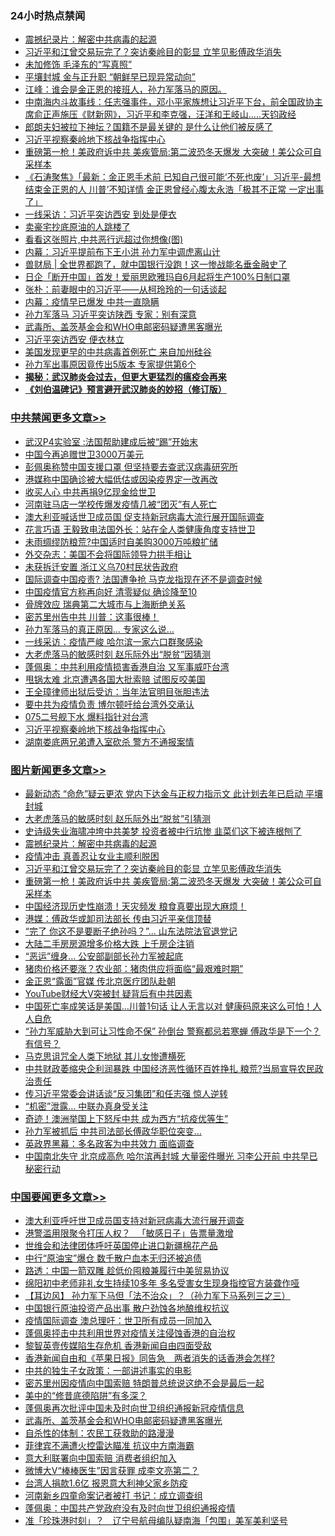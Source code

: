 <div class="catlist">
<h3>24小时热点禁闻</h3>
<ul>
<li><a href="https://github.com/fqnews/bnews/blob/master/comments/20200423/1310987.md">震撼纪录片：解密中共病毒的起源</a></li>
<li><a href="https://github.com/fqnews/bnews/blob/master/topimagenews/20200422/1317402.md">习近平和江曾交易玩完了？突访秦岭目的彰显 立竿见影傅政华消失</a></li>
<li><a href="https://github.com/fqnews/bnews/blob/master/cnnews/20200423/1317588.md">未加修饰 毛泽东的“写真照”</a></li>
<li><a href="https://github.com/fqnews/bnews/blob/master/cnnews/20200423/1317770.md">平壤封城 金与正升职 “朝鲜早已现异常动向”</a></li>
<li><a href="https://github.com/fqnews/bnews/blob/master/cbnews/20200422/1317415.md">江峰：谁会是金正恩的接班人，孙力军落马的原因。</a></li>
<li><a href="https://github.com/fqnews/bnews/blob/master/cbnews/20200423/1317759.md">中南海内斗故事线：任志强事件，邓小平家族想让习近平下台，前全国政协主席俞正声施压《财新网》，习近平和李克强，汪洋和王岐山.....天钧政经</a></li>
<li><a href="https://github.com/fqnews/bnews/blob/master/yule/20200423/1317647.md">郎朗夫妇被拉下神坛？国籍不是最关键的 是什么让他们被反感了</a></li>
<li><a href="https://github.com/fqnews/bnews/blob/master/cbnews/20200423/1317794.md">习近平视察秦岭地下核战争指挥中心</a></li>
<li><a href="https://github.com/fqnews/bnews/blob/master/topimagenews/20200422/1317371.md">重磅第一枪！美政府诉中共 美疾管局:第二波恐冬天爆发 大突破！美公众可自采样本</a></li>
<li><a href="https://github.com/fqnews/bnews/blob/master/bannedvideo/20200423/1317483.md">《石涛聚焦》「最新：金正恩手术前 已知自己很可能‘不死也废’」习近平-最想结束金正恩的人 川普’不知详情 金正恩曾经心腹太永浩「极其不正常 一定出事了」 </a></li>
<li><a href="https://github.com/fqnews/bnews/blob/master/cbnews/20200423/1317575.md">一线采访：习近平突访西安 到处是便衣</a></li>
<li><a href="https://github.com/fqnews/bnews/blob/master/finance/20200423/1317776.md">卖豪宅抄底原油的人跳楼了</a></li>
<li><a href="https://github.com/fqnews/bnews/blob/master/ccpdope/20200423/1317869.md">看看这张照片,中共恶行远超过你想像(图)</a></li>
<li><a href="https://github.com/fqnews/bnews/blob/master/comments/20200423/1317665.md">内幕：习近平提前布下王小洪 孙力军中调虎离山计</a></li>
<li><a href="https://github.com/fqnews/bnews/blob/master/baitai/20200423/1317621.md">兽财局 &#124; 全世界都跑了，就中国银行没跑！这一惨战能名垂金融史了</a></li>
<li><a href="https://github.com/fqnews/bnews/blob/master/cnnews/20200423/1317532.md">日企「断开中国」首发！爱丽思欧雅玛自6月起将生产100%日制口罩</a></li>
<li><a href="https://github.com/fqnews/bnews/blob/master/baitai/20200423/1317880.md">张朴&#65306;前妻眼中的习近平&#8212;&#8212;从柯玲玲的一句话谈起</a></li>
<li><a href="https://github.com/fqnews/bnews/blob/master/cbnews/20200423/1317820.md">内幕：疫情早已爆发 中共一直隐瞒</a></li>
<li><a href="https://github.com/fqnews/bnews/blob/master/cbnews/20200423/1317671.md">孙力军落马 习近平突访陕西 专家：别有深意</a></li>
<li><a href="https://github.com/fqnews/bnews/blob/master/headline/20200423/1317544.md">武毒所、盖茨基金会和WHO电邮密码疑遭黑客曝光</a></li>
<li><a href="https://github.com/fqnews/bnews/blob/master/cbnews/20200423/1317658.md">习近平突访西安 便衣林立</a></li>
<li><a href="https://github.com/fqnews/bnews/blob/master/comments/20200423/1317550.md">美国发现更早的中共病毒首例死亡 来自加州硅谷</a></li>
<li><a href="https://github.com/fqnews/bnews/blob/master/comments/20200423/1317892.md">孙力军出事原因竟传出5版本 专家提供第6个</a></li>
<li><b><a href="https://github.com/fqnews/bnews/blob/master/comments/20200211/1275071.md" target="_blank">揭秘：武汉肺炎会过去，但更大更猛烈的瘟疫会再来</a></b></li>
<li><b><a href="https://github.com/fqnews/bnews/blob/master/comments/20200207/1272816.md" target="_blank">《刘伯温碑记》预言避开武汉肺炎的妙招（修订版）</a></b></li>
</ul>
</div>

<div class="catlist">
<h3><a href="https://github.com/fqnews/bnews/blob/master/cbnews/" target="_blank">中共禁闻</a><span><a href="https://github.com/fqnews/bnews/blob/master/cbnews/" target="_blank" rel="nofollow">更多文章>></a></span></h3>
<ul>
<li><a href="https://github.com/fqnews/bnews/blob/master/cbnews/20200423/1318010.md" target="_blank">武汉P4实验室 :法国帮助建成后被“踢”开始末</a></li>
<li><a href="https://github.com/fqnews/bnews/blob/master/cbnews/20200423/1318009.md" target="_blank">中国今再追赠世卫3000万美元</a></li>
<li><a href="https://github.com/fqnews/bnews/blob/master/cbnews/20200423/1317995.md" target="_blank">彭佩奥称赞中国支援口罩 但坚持要去查武汉病毒研究所</a></li>
<li><a href="https://github.com/fqnews/bnews/blob/master/cbnews/20200423/1317994.md" target="_blank">港媒称中国确诊被大幅低估或因染疫界定一改再改</a></li>
<li><a href="https://github.com/fqnews/bnews/blob/master/cbnews/20200423/1317987.md" target="_blank">收买人心 中共再捐9亿现金给世卫</a></li>
<li><a href="https://github.com/fqnews/bnews/blob/master/cbnews/20200423/1317986.md" target="_blank">河南驻马店一学校传爆发疫情几被“团灭”有人死亡</a></li>
<li><a href="https://github.com/fqnews/bnews/blob/master/cbnews/20200423/1317985.md" target="_blank">澳大利亚喊话世卫成员国 促支持新冠病毒大流行展开国际调查</a></li>
<li><a href="https://github.com/fqnews/bnews/blob/master/cbnews/20200423/1317983.md" target="_blank">花言巧语 王毅致电法国外长：站在全人类健康角度支持世卫</a></li>
<li><a href="https://github.com/fqnews/bnews/blob/master/cbnews/20200423/1317975.md" target="_blank">未雨绸缪防粮荒?中国适时自美购3000万吨粮扩储</a></li>
<li><a href="https://github.com/fqnews/bnews/blob/master/cbnews/20200423/1317968.md" target="_blank">外交杂志：美国不会将国际领导力拱手相让</a></li>
<li><a href="https://github.com/fqnews/bnews/blob/master/cbnews/20200423/1317967.md" target="_blank">未获拆迁安置 浙江义乌70村民状告政府</a></li>
<li><a href="https://github.com/fqnews/bnews/blob/master/cbnews/20200423/1317966.md" target="_blank">国际调查中国疫责? 法国遭争抢 马克龙指现在还不是调查时候</a></li>
<li><a href="https://github.com/fqnews/bnews/blob/master/cbnews/20200423/1317959.md" target="_blank">中国疫情官方称再向好 清零疑似 确诊降至10</a></li>
<li><a href="https://github.com/fqnews/bnews/blob/master/cbnews/20200423/1317950.md" target="_blank">骨牌效应 瑞典第二大城市与上海断绝关系</a></li>
<li><a href="https://github.com/fqnews/bnews/blob/master/cbnews/20200423/1317949.md" target="_blank">密苏里州告中共 川普：这事很棒！</a></li>
<li><a href="https://github.com/fqnews/bnews/blob/master/cbnews/20200423/1317946.md" target="_blank">孙力军落马的真正原因… 专家这么说…</a></li>
<li><a href="https://github.com/fqnews/bnews/blob/master/cbnews/20200423/1317937.md" target="_blank">一线采访：疫情严峻 哈尔滨一家六口群聚感染</a></li>
<li><a href="https://github.com/fqnews/bnews/blob/master/cbnews/20200423/1317917.md" target="_blank">大老虎落马的敏感时刻 赵乐际外出“脱贫”因猜测</a></li>
<li><a href="https://github.com/fqnews/bnews/blob/master/cbnews/20200423/1317911.md" target="_blank">蓬佩奥：中共利用疫情损害香港自治 又军事威吓台湾</a></li>
<li><a href="https://github.com/fqnews/bnews/blob/master/cbnews/20200423/1317899.md" target="_blank">甩锅太难 北京遭遇各国大批索赔 试图反咬美国</a></li>
<li><a href="https://github.com/fqnews/bnews/blob/master/cbnews/20200423/1317898.md" target="_blank">王全璋律师出狱后受访：当年法官明目张胆违法</a></li>
<li><a href="https://github.com/fqnews/bnews/blob/master/cbnews/20200423/1317886.md" target="_blank">要中共为疫情负责 博尔顿吁给台湾外交承认</a></li>
<li><a href="https://github.com/fqnews/bnews/blob/master/cbnews/20200423/1317875.md" target="_blank">075二号舰下水 爆料指针对台湾</a></li>
<li><a href="https://github.com/fqnews/bnews/blob/master/cbnews/20200423/1317794.md" target="_blank">习近平视察秦岭地下核战争指挥中心</a></li>
<li><a href="https://github.com/fqnews/bnews/blob/master/cbnews/20200423/1317862.md" target="_blank">湖南娄底两兄弟遭入室砍杀 警方不通报案情</a></li>

</ul>
</div>
<div class="catlist">
<h3><a href="https://github.com/fqnews/bnews/blob/master/topimagenews/" target="_blank">图片新闻</a><span><a href="https://github.com/fqnews/bnews/blob/master/topimagenews/" target="_blank" rel="nofollow">更多文章>></a></span></h3>
<ul>
<li><a href="https://github.com/fqnews/bnews/blob/master/topimagenews/20200423/1318017.md" target="_blank">最新动态 “命危”疑云更浓 党内下达金与正权力指示文 此计划去年已启动 平壤封城</a></li>
<li><a href="https://github.com/fqnews/bnews/blob/master/topimagenews/20200423/1317960.md" target="_blank">大老虎落马的敏感时刻 赵乐际外出“脱贫”引猜测</a></li>
<li><a href="https://github.com/fqnews/bnews/blob/master/topimagenews/20200423/1317933.md" target="_blank">史诗级失业海啸冲垮中共美梦 投资者被中行坑惨 韭菜们这下被连根刨了</a></li>
<li><a href="https://github.com/fqnews/bnews/blob/master/comments/20200423/1310987.md" target="_blank">震撼纪录片：解密中共病毒的起源</a></li>
<li><a href="https://github.com/fqnews/bnews/blob/master/comments/20200422/1317445.md" target="_blank">疫情冲击 真善忍让女业主顺利脱困</a></li>
<li><a href="https://github.com/fqnews/bnews/blob/master/topimagenews/20200422/1317402.md" target="_blank">习近平和江曾交易玩完了？突访秦岭目的彰显 立竿见影傅政华消失</a></li>
<li><a href="https://github.com/fqnews/bnews/blob/master/topimagenews/20200422/1317371.md" target="_blank">重磅第一枪！美政府诉中共 美疾管局:第二波恐冬天爆发 大突破！美公众可自采样本</a></li>
<li><a href="https://github.com/fqnews/bnews/blob/master/topimagenews/20200422/1317262.md" target="_blank">中国经济现历史性崩溃！天灾频发 粮食真要出现大麻烦！</a></li>
<li><a href="https://github.com/fqnews/bnews/blob/master/topimagenews/20200422/1317242.md" target="_blank">港媒：傅政华或卸司法部长 传由习近平亲信顶替</a></li>
<li><a href="https://github.com/fqnews/bnews/blob/master/topimagenews/20200422/1317203.md" target="_blank">“完了 你这不是要断子绝孙吗？”… 山东法院法官退党记</a></li>
<li><a href="https://github.com/fqnews/bnews/blob/master/topimagenews/20200422/1317199.md" target="_blank">大陆二手房房源增多价格大跌 上千房企注销</a></li>
<li><a href="https://github.com/fqnews/bnews/blob/master/topimagenews/20200422/1317198.md" target="_blank">“恶运”缠身… 公安部副部长孙力军被起底</a></li>
<li><a href="https://github.com/fqnews/bnews/blob/master/topimagenews/20200422/1317087.md" target="_blank">猪肉价格还要涨？农业部：猪肉供应将面临“最艰难时期”</a></li>
<li><a href="https://github.com/fqnews/bnews/blob/master/topimagenews/20200422/1317086.md" target="_blank">金正恩“露面”官媒 传北京医疗团队赴朝</a></li>
<li><a href="https://github.com/fqnews/bnews/blob/master/topimagenews/20200422/1317085.md" target="_blank">YouTube财经大V突被封 疑背后有中共因素</a></li>
<li><a href="https://github.com/fqnews/bnews/blob/master/topimagenews/20200421/1316813.md" target="_blank">中国死亡率成笑话是美国&#8230;川普1句话 让人无言以对 健康码原来这么可怕！人人自危</a></li>
<li><a href="https://github.com/fqnews/bnews/blob/master/topimagenews/20200421/1316694.md" target="_blank">“孙力军威胁大到可让习性命不保” 孙倒台 警察都忌若寒蝉 傅政华是下一个？有信号？</a></li>
<li><a href="https://github.com/fqnews/bnews/blob/master/topimagenews/20200421/1316657.md" target="_blank">马克思诅咒全人类下地狱 其儿女惨遭横死</a></li>
<li><a href="https://github.com/fqnews/bnews/blob/master/topimagenews/20200421/1316640.md" target="_blank">中共财政萎缩央企利润暴跌 中国经济恶性循环百姓挣扎 粮荒?当局宣导农民政治责任</a></li>
<li><a href="https://github.com/fqnews/bnews/blob/master/topimagenews/20200421/1316625.md" target="_blank">传习近平常委会讲话谈“反习集团”和任志强 惊人逆转</a></li>
<li><a href="https://github.com/fqnews/bnews/blob/master/topimagenews/20200421/1316586.md" target="_blank">“机密”泄露… 中联办真身受关注</a></li>
<li><a href="https://github.com/fqnews/bnews/blob/master/topimagenews/20200421/1316446.md" target="_blank">奇迹！澳洲举国上下怒斥中共 成为西方“抗疫优等生”</a></li>
<li><a href="https://github.com/fqnews/bnews/blob/master/topimagenews/20200421/1316398.md" target="_blank">孙力军被抓后 中共司法部长傅政华职位突变&#8230;</a></li>
<li><a href="https://github.com/fqnews/bnews/blob/master/topimagenews/20200421/1316397.md" target="_blank">英政界黑幕：多名政客为中共效力 面临调查</a></li>
<li><a href="https://github.com/fqnews/bnews/blob/master/topimagenews/20200420/1316099.md" target="_blank">中国南北失守 北京成高危 哈尔滨再封城 大量密件曝光 习李公开前 中共早已秘密行动</a></li>

</ul>
</div>
<div class="catlist">
<h3><a href="https://github.com/fqnews/bnews/blob/master/headline/" target="_blank">中国要闻</a><span><a href="https://github.com/fqnews/bnews/blob/master/headline/" target="_blank" rel="nofollow">更多文章>></a></span></h3>
<ul>
<li><a href="https://github.com/fqnews/bnews/blob/master/headline/20200423/1318030.md" target="_blank">澳大利亚呼吁世卫成员国支持对新冠病毒大流行展开调查</a></li>
<li><a href="https://github.com/fqnews/bnews/blob/master/headline/20200423/1318028.md" target="_blank">港警滥用限聚令打压人权？  　「敏感日子」告票量激增</a></li>
<li><a href="https://github.com/fqnews/bnews/blob/master/headline/20200423/1318023.md" target="_blank">世维会和法律团体呼吁英国停止进口新疆棉花产品</a></li>
<li><a href="https://github.com/fqnews/bnews/blob/master/headline/20200423/1318022.md" target="_blank">中行“原油宝”爆仓   数千散户血本无归还被追债</a></li>
<li><a href="https://github.com/fqnews/bnews/blob/master/headline/20200423/1318021.md" target="_blank">路透：中国一箭双雕      趁低价囤粮兼履行中美贸易协议</a></li>
<li><a href="https://github.com/fqnews/bnews/blob/master/headline/20200423/1318020.md" target="_blank">绵阳初中老师非礼女生持续10多年    多名受害女生现身指控官方装聋作哑</a></li>
<li><a href="https://github.com/fqnews/bnews/blob/master/headline/20200423/1318019.md" target="_blank">【耳边风】  孙力军下马但「法不治众」？（孙力军下马系列三之三）</a></li>
<li><a href="https://github.com/fqnews/bnews/blob/master/headline/20200423/1318002.md" target="_blank">中国银行原油投资产品出事      散户劲蚀各地酿维权抗议</a></li>
<li><a href="https://github.com/fqnews/bnews/blob/master/headline/20200423/1318001.md" target="_blank">疫情国际调查    澳总理吁：世卫所有成员一同加入</a></li>
<li><a href="https://github.com/fqnews/bnews/blob/master/headline/20200423/1318000.md" target="_blank">蓬佩奥抨击中共利用世界对疫情关注侵蚀香港的自治权</a></li>
<li><a href="https://github.com/fqnews/bnews/blob/master/headline/20200423/1317989.md" target="_blank">黎智英壹传媒陷生存危机     香港新闻自由四面受敌</a></li>
<li><a href="https://github.com/fqnews/bnews/blob/master/headline/20200423/1317920.md" target="_blank">香港新闻自由和《苹果日报》同告急　两者消失的话香港会怎样?</a></li>
<li><a href="https://github.com/fqnews/bnews/blob/master/headline/20200423/1317761.md" target="_blank">中共的独生子女政策：一部讲述事实的电影</a></li>
<li><a href="https://github.com/fqnews/bnews/blob/master/headline/20200423/1317689.md" target="_blank">密苏里州因疫情向中国索赔 特朗普总统说这绝不会是最后一起</a></li>
<li><a href="https://github.com/fqnews/bnews/blob/master/headline/20200423/1317668.md" target="_blank">美中的“修昔底德陷阱”有多深？</a></li>
<li><a href="https://github.com/fqnews/bnews/blob/master/headline/20200423/1317580.md" target="_blank">蓬佩奥再次批评中国未及时向世卫组织通报新冠疫情信息</a></li>
<li><a href="https://github.com/fqnews/bnews/blob/master/headline/20200423/1317544.md" target="_blank">武毒所、盖茨基金会和WHO电邮密码疑遭黑客曝光</a></li>
<li><a href="https://github.com/fqnews/bnews/blob/master/headline/20200423/1317543.md" target="_blank">自杀性的体制：农民工获救助的路漫漫</a></li>
<li><a href="https://github.com/fqnews/bnews/blob/master/headline/20200423/1317542.md" target="_blank">菲律宾不满遭火控雷达瞄准   抗议中方南海霸</a></li>
<li><a href="https://github.com/fqnews/bnews/blob/master/headline/20200423/1317541.md" target="_blank">意大利联署向中国索赔   消费者组织加入</a></li>
<li><a href="https://github.com/fqnews/bnews/blob/master/headline/20200423/1317523.md" target="_blank">微博大V“棒棒医生”因言获罪 成李文亮第二？</a></li>
<li><a href="https://github.com/fqnews/bnews/blob/master/headline/20200423/1317510.md" target="_blank">台湾人捐款1.6亿  报恩意大利神父家乡防疫</a></li>
<li><a href="https://github.com/fqnews/bnews/blob/master/headline/20200423/1317509.md" target="_blank">河南新乡四童命案记者被打  书记：成立调查组</a></li>
<li><a href="https://github.com/fqnews/bnews/blob/master/headline/20200423/1317508.md" target="_blank">蓬佩奥：中国共产党政府没有及时向世卫组织通报疫情</a></li>
<li><a href="https://github.com/fqnews/bnews/blob/master/headline/20200423/1317505.md" target="_blank">准「珍珠港时刻」？　辽宁号航母编队疑南海「包围」美军美利坚号</a></li>

</ul>
</div>